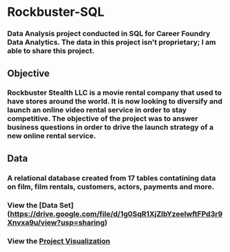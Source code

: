 # Rockbuster-SQL
### Data Analysis project conducted in SQL for Career Foundry Data Analytics. The data in this project isn't proprietary; I am able to share this project.

## Objective
### Rockbuster Stealth LLC is a movie rental company that used to have stores around the world. It is now looking to diversify and launch an online video rental service in order to stay competitive. The objective of the project was to answer business questions in order to drive the launch strategy of a new online rental service.

## Data
### A relational database created from 17 tables contatining data on film, film rentals, customers, actors, payments and more. 

### View the [Data Set] (https://drive.google.com/file/d/1g0SqR1XjZlbYzeeIwftFPd3r9Xnvxa9u/view?usp=sharing)

### View the [Project Visualization](https://public.tableau.com/views/RockbusterDataAnalysisPresentation/RockbusterStealthLLCDataAnalysis?:language=en-US&:display_count=n&:origin=viz_share_link)
